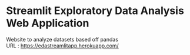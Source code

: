 # Streamlit Exploratory Data Analysis Web Application
Website to analyze datasets based off pandas <br>
URL : https://edastreamlitapp.herokuapp.com/

